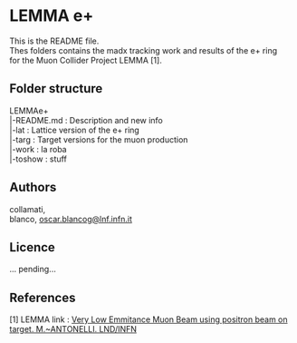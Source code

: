 # LEMMA e+  

This is the README file.  
Thes folders contains the madx tracking work and results of the e+ ring  
for the Muon Collider Project LEMMA [1].  
 
## Folder structure
LEMMAe+  
|-README.md : Description and new info  
|-lat : Lattice version of the e+ ring  
|-targ : Target versions for the muon production  
|-work : la roba  
|-toshow : stuff  

## Authors
collamati,  
blanco, oscar.blancog@lnf.infn.it  

## Licence
... pending...  

## References   
[1] LEMMA link : [Very Low Emmitance Muon Beam using positron beam on target. M.~ANTONELLI. LND/INFN](https://agenda.infn.it/getFile.py/access?contribId=15&sessionId=0&resId=0&materialId=slides&confId=12202)  


